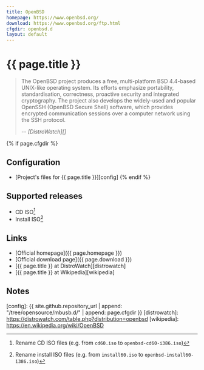 ```yaml
---
title: OpenBSD
homepage: https://www.openbsd.org/
download: https://www.openbsd.org/ftp.html
cfgdir: openbsd.d
layout: default
---
```


# {{ page.title }}

> The OpenBSD project produces a free, multi-platform BSD 4.4-based UNIX-like
> operating system. Its efforts emphasize portability, standardisation,
> correctness, proactive security and integrated cryptography. The project also
> develops the widely-used and popular OpenSSH (OpenBSD Secure Shell) software,
> which provides encrypted communication sessions over a computer network using
> the SSH protocol.
>
> -- <cite markdown="1">[DistroWatch][]</cite>


{% if page.cfgdir %}
## Configuration

- [Project's files for {{ page.title }}][config]
{% endif %}


## Supported releases

- CD ISO[^note1]
- Install ISO[^note2]


## Links

- [Official homepage]({{ page.homepage }})
- [Official download page]({{ page.download }})
- [{{ page.title }} at DistroWatch][distrowatch]
- [{{ page.title }} at Wikipedia][wikipedia]


## Notes

[^note1]: Rename CD ISO files (e.g. from `cd60.iso` to `openbsd-cd60-i386.iso`)
[^note2]: Rename install ISO files (e.g. from `install60.iso` to `openbsd-install60-i386.iso`)


[config]: {{ site.github.repository_url | append: "/tree/opensource/mbusb.d/" | append: page.cfgdir }}
[distrowatch]: https://distrowatch.com/table.php?distribution=openbsd
[wikipedia]: https://en.wikipedia.org/wiki/OpenBSD
